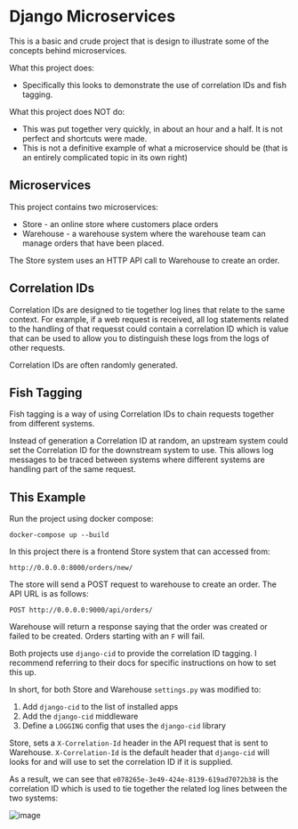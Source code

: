 # Django Microservices
This is a basic and crude project that is design to illustrate some of the concepts behind microservices.

What this project does:

* Specifically this looks to demonstrate the use of correlation IDs and fish tagging.

What this project does NOT do:

* This was put together very quickly, in about an hour and a half. It is not perfect and shortcuts were made.
* This is not a definitive example of what a microservice should be (that is an entirely complicated topic in its own right)

## Microservices
This project contains two microservices:

* Store - an online store where customers place orders
* Warehouse - a warehouse system where the warehouse team can manage orders that have been placed.

The Store system uses an HTTP API call to Warehouse to create an order.

## Correlation IDs
Correlation IDs are designed to tie together log lines that relate to the same context. For example, if a web request is received, all log statements related to the handling of that requesst could contain a correlation ID which is value that can be used to allow you to distinguish these logs from the logs of other requests.

Correlation IDs are often randomly generated.

## Fish Tagging
Fish tagging is a way of using Correlation IDs to chain requests together from different systems.

Instead of generation a Correlation ID at random, an upstream system could set the Correlation ID for the downstream system to use. This allows log messages to be traced between systems where different systems are handling part of the same request.

## This Example
Run the project using docker compose:

    docker-compose up --build


In this project there is a frontend Store system that can accessed from:

    http://0.0.0.0:8000/orders/new/

The store will send a POST request to warehouse to create an order. The API URL is as follows:

    POST http://0.0.0.0:9000/api/orders/

Warehouse will return a response saying that the order was created or failed to be created. Orders starting with an `F` will fail.

Both projects use `django-cid` to provide the correlation ID tagging. I recommend referring to their docs for specific instructions on how to set this up.

In short, for both Store and Warehouse `settings.py` was modified to:

1. Add `django-cid` to the list of installed apps
2. Add the `django-cid` middleware
3. Define a `LOGGING` config that uses the `django-cid` library

Store, sets a `X-Correlation-Id` header in the API request that is sent to Warehouse. `X-Correlation-Id` is the default header that `django-cid` will looks for and will use to set the correlation ID if it is supplied.

As a result, we can see that `e078265e-3e49-424e-8139-619ad7072b38` is the correlation ID which is used to tie together the related log lines between the two systems:

![image](https://user-images.githubusercontent.com/3121162/154802642-86713d2b-1c16-40a1-9a34-b20b108af83d.png)
